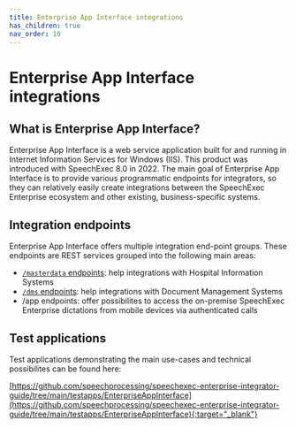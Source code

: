 ```yaml
---
title: Enterprise App Interface integrations
has_children: true
nav_order: 10
---
```

# Enterprise App Interface integrations

## What is Enterprise App Interface?
Enterprise App Interface is a web service application built for and running in Internet Information Services for Windows (IIS). This product was introduced with SpeechExec 8.0 in 2022.
The main goal of Enterprise App Interface is to provide various programmatic endpoints for integrators, so they can relatively easily create integrations between the SpeechExec Enterprise ecosystem and other existing, business-specific systems.


## Integration endpoints
Enterprise App Interface offers multiple integration end-point groups. These endpoints are REST services grouped into the following main areas:
- [`/masterdata` endpoints](./see/enterprise-app-interface/endpoints/masterdata/01_MasterDataOverview.md): help integrations with Hospital Information Systems
- [`/dms` endpoints](./see/enterprise-app-interface/endpoints/dms/01_DmsOverview.md): help integrations with Document Management Systems
- /app endpoints: offer possibilites to access the on-premise SpeechExec Enterprise dictations from mobile devices via authenticated calls


## Test applications
Test applications demonstrating the main use-cases and technical possibilites can be found here:

[https://github.com/speechprocessing/speechexec-enterprise-integrator-guide/tree/main/testapps/EnterpriseAppInterface](https://github.com/speechprocessing/speechexec-enterprise-integrator-guide/tree/main/testapps/EnterpriseAppInterface){:target="_blank"}
